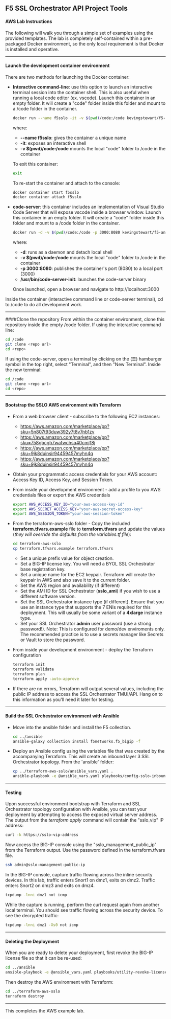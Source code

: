 ## F5 SSL Orchestrator API Project Tools
#### AWS Lab Instructions

The following will walk you through a simple set of examples using the provided templates. The lab is completely self-contained within a pre-packaged Docker environment, so the only local requirement is that Docker is installed and operative.

------

#### Launch the development container environment

There are two methods for launching the Docker container: 

- **Interactive command-line**: use this option to launch an interactive terminal session into the container shell. This is also useful when running a local code editor (ex. vscode). Launch this container in an empty folder. It will create a "code" folder inside this folder and mount to a /code folder in the container. 
  ```bash
  docker run --name f5sslo -it -v $(pwd)/code:/code kevingstewart/f5-ansible-terraform-lab:latest
  ```
  where:
  - **--name f5sslo**: gives the container a unique name
  - **-it**: exposes an interactive shell
  - **-v $(pwd)/code:/code** mounts the local "code" folder to /code in the container

  To exit this container:
  ```bash
  exit
  ```
  To re-start the container and attach to the console:
  ```bash
  docker container start f5sslo
  docker container attach f5sslo
  ```

- **code-server**: this container includes an implementation of Visual Studio Code Server that will expose vscode inside a browser window. Launch this container in an empty folder. It will create a "code" folder inside this folder and mount to a /code folder in the container.
  ```bash
  docker run -d -v $(pwd)/code:/code -p 3000:8080 kevingstewart/f5-ansible-terraform-lab:latest /usr/bin/code-server-init
  ``` 
  where:
  - **-d**: runs as a daemon and detach local shell
  - **-v $(pwd)/code:/code** mounts the local "code" folder to /code in the container
  - **-p 3000:8080**: publishes the container's port (8080) to a local port (3000)
  - **/usr/bin/code-server-init**: launches the code-server binary

  Once launched, open a browser and navigate to http://localhost:3000

Inside the container (interactive command line or code-server terminal), cd to /code to do all development work.

------

####Clone the repository
From within the container environment, clone this repository inside the empty /code folder. If using the interactive command line:
```bash
cd /code
git clone <repo url>
cd <repo>
```
If using the code-server, open a terminal by clicking on the (&#9776;) hamburger symbol in the top right, select "Terminal", and then "New Terminal". Inside the new terminal:
```bash
cd /code
git clone <repo url>
cd <repo>
```

------

#### Bootstrap the SSLO AWS environment with Terraform

- From a web browser client - subscribe to the following EC2 instances:

  - https://aws.amazon.com/marketplace/pp?sku=5n807t93duw392y7t8v7nb1zv
  - https://aws.amazon.com/marketplace/pp?sku=758gbcgh7wafwchsq40cmj18j
  - https://aws.amazon.com/marketplace/pp?sku=9jk8duinsir94459457myhn4q
  - https://aws.amazon.com/marketplace/pp?sku=9jk8duinsir94459457myhn4q

- Obtain your programmatic access credentials for your AWS account: Access Key ID, Access Key, and Session Token.

- From inside your development environment - add a profile to you AWS credentials files or export the AWS credentials
  ```bash
  export AWS_ACCESS_KEY_ID="your-aws-access-key-id"
  export AWS_SECRET_ACCESS_KEY="your-aws-secret-access-key"
  export AWS_SESSION_TOKEN="your-aws-session-token"
  ```

- From the terraform-aws-sslo folder - Copy the included **terraform.tfvars.example** file to **terraform.tfvars** and update the values (*they will override the defaults from the *variables.tf* file*):

    ```bash
    cd terraform-aws-sslo
    cp terraform.tfvars.example terraform.tfvars
    ```

  - Set a unique prefix value for object creation.
  - Set a BIG-IP license key. You will need a BYOL SSL Orchestrator base registration key.
  - Set a unique name for the EC2 keypair. Terraform will create the keypair in AWS and also save it to the current folder.
  - Set the AWS region and availability (if different)
  - Set the AMI ID for SSL Orchestrator (**sslo_ami**) if you wish to use a different software version.
  - Set the SSL Orchestrator instance type (if different). Ensure that you use an instance type that supports the 7 ENIs required for this deployment. This will usually be some variant of a **4xlarge** instance type.
  - Set your SSL Orchestrator **admin** user password (use a strong password!). Note: This is configured for demo/dev enviroments only. The recommended practice is to use a secrets manager like Secrets or Vault to store the password.

- From inside your development environment - deploy the Terraform configuration
  ```bash
  terraform init
  terraform validate
  terraform plan
  terraform apply -auto-approve
  ```

- If there are no errors, Terraform  will output several values, including the public IP address to access the SSL Orchestrator TMUI/API. Hang on to this information as you'll need it later for testing.

------

#### Build the SSL Orchestrator environment with Ansible

- Move into the ansible folder and install the F5 collection.

  ```bash
  cd ../ansible
  ansible-galaxy collection install f5networks.f5_bigip -f
  ```

- Deploy an Ansible config using the variables file that was created by the accompanying Terraform. This will create an inbound layer 3 SSL Orchestrator topology. From the 'ansible' folder:

  ```bash
  cp ../terraform-aws-sslo/ansible_vars.yaml .
  ansible-playbook -e @ansible_vars.yaml playbooks/config-sslo-inbound-l3-complete.yaml
  ```

------

#### Testing
Upon successful environment bootstrap with Terraform and SSL Orchestrator topology configuration with Ansible, you can test your deployment by attempting to access the exposed virtual server address. The output from the *terraform apply* command will contain the "sslo_vip" IP address:
```bash
curl -k https://sslo-vip-address
```

Now access the BIG-IP console using the "sslo_management_public_ip" from the Terraform output. Use the password defined in the terraform.tfvars file.
```bash
ssh admin@sslo-management-public-ip
```

In the BIG-IP console, capture traffic flowing across the inline security devices. In this lab, traffic enters Snort1 on dmz1, exits on dmz2. Traffic enters Snort2 on dmz3 and exits on dmz4.
```bash
tcpdump -lnni dmz1 not icmp
```

While the capture is running, perform the curl request again from another local terminal. You should see traffic flowing across the security device. To see the decrypted traffic:
```bash
tcpdump -lnni dmz1 -Xs0 not icmp
```

------

#### Deleting the Deployment

When you are ready to delete your deployment, first revoke the BIG-IP license file so that it can be re-used:
  ```bash
  cd ../ansible
  ansible-playbook -e @ansible_vars.yaml playbooks/utility-revoke-license.yaml
  ```

Then destroy the AWS environment with Terraform:
  ```bash
  cd ../terraform-aws-sslo
  terraform destroy
  ```

------

This completes the AWS example lab.
